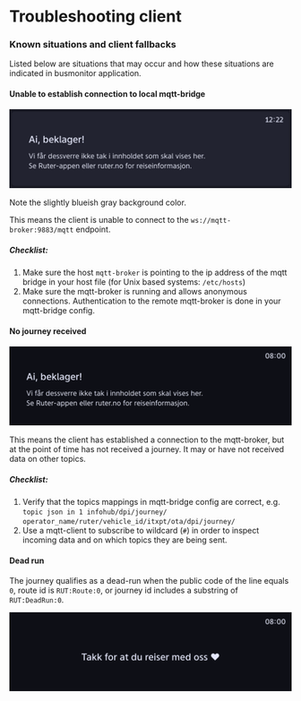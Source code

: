 # Troubleshooting client

### Known situations and client fallbacks 
Listed below are situations that may occur and how these situations are indicated in busmonitor application.
#### Unable to establish connection to local mqtt-bridge
![Unable to establish connection](assets/images/client/no_connection.png)

Note the slightly blueish gray background color.

This means the client is unable to connect to the `ws://mqtt-broker:9883/mqtt` endpoint.
##### Checklist:
 1. Make sure the host `mqtt-broker` is pointing to the ip address of the mqtt bridge in your host file (for Unix based systems: `/etc/hosts`)
 2. Make sure the mqtt-broker is running and allows anonymous connections. Authentication to the remote mqtt-broker is done in your mqtt-bridge config.

#### No journey received
![Unable to establish connection](assets/images/client/no_journey.png)

This means the client has established a connection to the mqtt-broker, but at the point of time has not received a journey.
It may or have not received data on other topics. 

##### Checklist:
 1. Verify that the topics mappings in mqtt-bridge config are correct, 
    e.g. ```topic json in 1 infohub/dpi/journey/ operator_name/ruter/vehicle_id/itxpt/ota/dpi/journey/```
 2. Use a mqtt-client to subscribe to wildcard (`#`) in order to inspect incoming data and on which topics they are being sent.


#### Dead run
The journey qualifies as a dead-run when the public code of the line equals `0`, route id is `RUT:Route:0`, or journey id includes a substring of `RUT:DeadRun:0`.

![Unable to establish connection](assets/images/client/dead-run.png)

